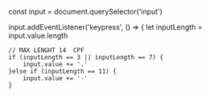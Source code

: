 const input = document.querySelector('input')

input.addEventListener('keypress', () => {
    let inputLength = input.value.length

    // MAX LENGHT 14  CPF
    if (inputLength == 3 || inputLength == 7) {
        input.value += '.'
    }else if (inputLength == 11) {
        input.value += '-'
    }